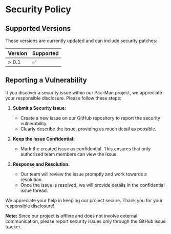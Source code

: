 # Security Policy

## Supported Versions

These versions are currently updated and can include security patches:

| Version | Supported          |
| ------- | ------------------ |
| > 0.1   | :white_check_mark: |

## Reporting a Vulnerability

If you discover a security issue within our Pac-Man project, we appreciate your responsible disclosure. Please follow these steps:

1. **Submit a Security Issue:**
    - Create a new issue on our GitHub repository to report the security vulnerability.
    - Clearly describe the issue, providing as much detail as possible.

2. **Keep the Issue Confidential:**
    - Mark the created issue as confidential. This ensures that only authorized team members can view the issue.

3. **Response and Resolution:**
    - Our team will review the issue promptly and work towards a resolution.
    - Once the issue is resolved, we will provide details in the confidential issue thread.

We appreciate your help in keeping our project secure. Thank you for your responsible disclosure!

**Note:** Since our project is offline and does not involve external communication, please report security issues only through the GitHub issue tracker.
